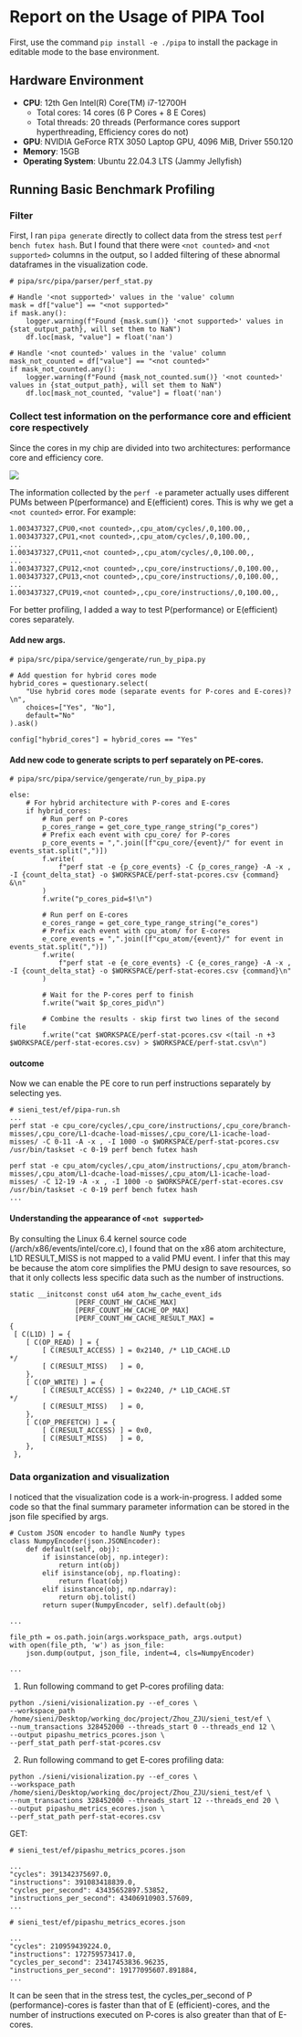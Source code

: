 # Report on the Usage of PIPA Tool

First, use the command `pip install -e ./pipa` to install the package in editable mode to the base environment.

## Hardware Environment
- **CPU**: 12th Gen Intel(R) Core(TM) i7-12700H
  - Total cores: 14 cores (6 P Cores + 8 E Cores)
  - Total threads: 20 threads (Performance cores support hyperthreading, Efficiency cores do not)
- **GPU**: NVIDIA GeForce RTX 3050 Laptop GPU, 4096 MiB, Driver 550.120
- **Memory**: 15GB
- **Operating System**: Ubuntu 22.04.3 LTS (Jammy Jellyfish)

## Running Basic Benchmark Profiling
### Filter
First, I ran `pipa generate` directly to collect data from the stress test `perf bench futex hash`.
But I found that there were `<not counted>` and `<not supported>` columns in the output, so I added filtering of these abnormal dataframes in the visualization code.
```
# pipa/src/pipa/parser/perf_stat.py

# Handle '<not supported>' values in the 'value' column
mask = df["value"] == "<not supported>"
if mask.any():
    logger.warning(f"Found {mask.sum()} '<not supported>' values in {stat_output_path}, will set them to NaN")
    df.loc[mask, "value"] = float('nan')
    
# Handle '<not counted>' values in the 'value' column
mask_not_counted = df["value"] == "<not counted>"
if mask_not_counted.any():
    logger.warning(f"Found {mask_not_counted.sum()} '<not counted>' values in {stat_output_path}, will set them to NaN")
    df.loc[mask_not_counted, "value"] = float('nan')

```
### Collect test information on the performance core and efficient core respectively
Since the cores in my chip are divided into two architectures: performance core and efficiency core.

![](./asset/image.png)

The information collected by the `perf -e` parameter actually uses different PUMs between P(performance) and E(efficient) cores. This is why we get a `<not counted>` error. For example:
```
1.003437327,CPU0,<not counted>,,cpu_atom/cycles/,0,100.00,,
1.003437327,CPU1,<not counted>,,cpu_atom/cycles/,0,100.00,,
...
1.003437327,CPU11,<not counted>,,cpu_atom/cycles/,0,100.00,,
...
1.003437327,CPU12,<not counted>,,cpu_core/instructions/,0,100.00,,
1.003437327,CPU13,<not counted>,,cpu_core/instructions/,0,100.00,,
...
1.003437327,CPU19,<not counted>,,cpu_core/instructions/,0,100.00,,
```
For better profiling, I added a way to test P(performance) or E(efficient) cores separately.
####  Add new args.
```
# pipa/src/pipa/service/gengerate/run_by_pipa.py

# Add question for hybrid cores mode
hybrid_cores = questionary.select(
    "Use hybrid cores mode (separate events for P-cores and E-cores)?\n", 
    choices=["Yes", "No"], 
    default="No"
).ask()

config["hybrid_cores"] = hybrid_cores == "Yes"
```
#### Add new code to generate scripts to perf separately on PE-cores.
```
# pipa/src/pipa/service/gengerate/run_by_pipa.py 

else:
    # For hybrid architecture with P-cores and E-cores
    if hybrid_cores:
        # Run perf on P-cores
        p_cores_range = get_core_type_range_string("p_cores")
        # Prefix each event with cpu_core/ for P-cores
        p_core_events = ",".join([f"cpu_core/{event}/" for event in events_stat.split(",")])
        f.write(
            f"perf stat -e {p_core_events} -C {p_cores_range} -A -x , -I {count_delta_stat} -o $WORKSPACE/perf-stat-pcores.csv {command} &\n"
        )
        f.write("p_cores_pid=$!\n")
        
        # Run perf on E-cores
        e_cores_range = get_core_type_range_string("e_cores")
        # Prefix each event with cpu_atom/ for E-cores
        e_core_events = ",".join([f"cpu_atom/{event}/" for event in events_stat.split(",")])
        f.write(
            f"perf stat -e {e_core_events} -C {e_cores_range} -A -x , -I {count_delta_stat} -o $WORKSPACE/perf-stat-ecores.csv {command}\n"
        )
        
        # Wait for the P-cores perf to finish
        f.write("wait $p_cores_pid\n")
        
        # Combine the results - skip first two lines of the second file
        f.write("cat $WORKSPACE/perf-stat-pcores.csv <(tail -n +3 $WORKSPACE/perf-stat-ecores.csv) > $WORKSPACE/perf-stat.csv\n")
```

#### outcome
Now we can enable the PE core to run perf instructions separately by selecting yes.
```
# sieni_test/ef/pipa-run.sh
...
perf stat -e cpu_core/cycles/,cpu_core/instructions/,cpu_core/branch-misses/,cpu_core/L1-dcache-load-misses/,cpu_core/L1-icache-load-misses/ -C 0-11 -A -x , -I 1000 -o $WORKSPACE/perf-stat-pcores.csv /usr/bin/taskset -c 0-19 perf bench futex hash

perf stat -e cpu_atom/cycles/,cpu_atom/instructions/,cpu_atom/branch-misses/,cpu_atom/L1-dcache-load-misses/,cpu_atom/L1-icache-load-misses/ -C 12-19 -A -x , -I 1000 -o $WORKSPACE/perf-stat-ecores.csv /usr/bin/taskset -c 0-19 perf bench futex hash
...
```

#### Understanding the appearance of `<not supported>`

By consulting the Linux 6.4 kernel source code (/arch/x86/events/intel/core.c), I found that on the x86 atom architecture, L1D RESULT_MISS is not mapped to a valid PMU event. I infer that this may be because the atom core simplifies the PMU design to save resources, so that it only collects less specific data such as the number of instructions.

```
static __initconst const u64 atom_hw_cache_event_ids
				[PERF_COUNT_HW_CACHE_MAX]
				[PERF_COUNT_HW_CACHE_OP_MAX]
				[PERF_COUNT_HW_CACHE_RESULT_MAX] =
{
 [ C(L1D) ] = {
	[ C(OP_READ) ] = {
		[ C(RESULT_ACCESS) ] = 0x2140, /* L1D_CACHE.LD               */
		[ C(RESULT_MISS)   ] = 0,
	},
	[ C(OP_WRITE) ] = {
		[ C(RESULT_ACCESS) ] = 0x2240, /* L1D_CACHE.ST               */
		[ C(RESULT_MISS)   ] = 0,
	},
	[ C(OP_PREFETCH) ] = {
		[ C(RESULT_ACCESS) ] = 0x0,
		[ C(RESULT_MISS)   ] = 0,
	},
 },
```

### Data organization and visualization
I noticed that the visualization code is a work-in-progress. I added some code so that the final summary parameter information can be stored in the json file specified by args.
```
# Custom JSON encoder to handle NumPy types
class NumpyEncoder(json.JSONEncoder):
    def default(self, obj):
        if isinstance(obj, np.integer):
            return int(obj)
        elif isinstance(obj, np.floating):
            return float(obj)
        elif isinstance(obj, np.ndarray):
            return obj.tolist()
        return super(NumpyEncoder, self).default(obj)

...

file_pth = os.path.join(args.workspace_path, args.output)
with open(file_pth, 'w') as json_file:
    json.dump(output, json_file, indent=4, cls=NumpyEncoder)

...
```

1. Run following command to get P-cores profiling data:

```
python ./sieni/visionalization.py --ef_cores \
--workspace_path /home/sieni/Desktop/working_doc/project/Zhou_ZJU/sieni_test/ef \
--num_transactions 328452000 --threads_start 0 --threads_end 12 \
--output pipashu_metrics_pcores.json \
--perf_stat_path perf-stat-pcores.csv
```

2. Run following command to get E-cores profiling data:

```
python ./sieni/visionalization.py --ef_cores \
--workspace_path /home/sieni/Desktop/working_doc/project/Zhou_ZJU/sieni_test/ef \
--num_transactions 328452000 --threads_start 12 --threads_end 20 \
--output pipashu_metrics_ecores.json \
--perf_stat_path perf-stat-ecores.csv
```

GET:
```
# sieni_test/ef/pipashu_metrics_pcores.json

...
"cycles": 391342375697.0,
"instructions": 391083418839.0,
"cycles_per_second": 43435652897.53852,
"instructions_per_second": 43406910903.57609,
...
```

```
# sieni_test/ef/pipashu_metrics_ecores.json

...
"cycles": 210959439224.0,
"instructions": 172759573417.0,
"cycles_per_second": 23417453836.96235,
"instructions_per_second": 19177095607.891884,
...
```

It can be seen that in the stress test, the cycles_per_second of P (performance)-cores is faster than that of E (efficient)-cores, and the number of instructions executed on P-cores is also greater than that of E-cores.